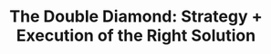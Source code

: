 ---
title: 'The Double Diamond: Strategy + Execution of the Right Solution'
intro: 'The ‘Double Diamond’ process maps the divergent and convergent stages of a design process. Created by The British Design Council, it describes modes of thinking that designers use.'
image:
link: 'https://www.thoughtworks.com/insights/blog/double-diamond'
category: Design thinking

---